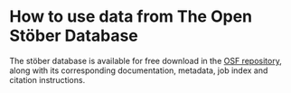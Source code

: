 # How to use data from The Open Stöber Database
The stöber database is available for free download in the [OSF repository](https://doi.org/10.17605/OSF.IO/NR842), along with its corresponding documentation, metadata, job index and citation instructions.
